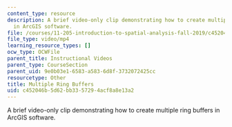```yaml
---
content_type: resource
description: A brief video-only clip demonstrating how to create multiple ring buffers
  in ArcGIS software.
file: /courses/11-205-introduction-to-spatial-analysis-fall-2019/c452046b5d62bb3357294acf8a8e13a2_MIT11_205F19_multiple_ring_buffers.mp4
file_type: video/mp4
learning_resource_types: []
ocw_type: OCWFile
parent_title: Instructional Videos
parent_type: CourseSection
parent_uid: 9e0b03e1-6583-a583-6d8f-3732072425cc
resourcetype: Other
title: Multiple Ring Buffers
uid: c452046b-5d62-bb33-5729-4acf8a8e13a2
---
```

A brief video-only clip demonstrating how to create multiple ring buffers in ArcGIS software.

